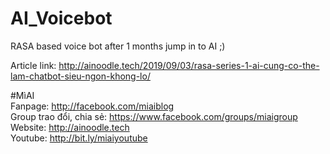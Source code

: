 # AI_Voicebot
RASA based voice bot after 1 months jump in to AI ;)

Article link: http://ainoodle.tech/2019/09/03/rasa-series-1-ai-cung-co-the-lam-chatbot-sieu-ngon-khong-lo/

#MìAI <br>
Fanpage: http://facebook.com/miaiblog<br>
Group trao đổi, chia sẻ: https://www.facebook.com/groups/miaigroup<br>
Website: http://ainoodle.tech<br>
Youtube: http://bit.ly/miaiyoutube<br>
